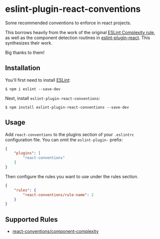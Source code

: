 # eslint-plugin-react-conventions

Some recommended conventions to enforce in react projects.

This borrows heavily from the work of the original [ESLint Complexity rule](https://eslint.org/docs/rules/complexity), as well as the component detection routines in [eslint-plugin-react](https://github.com/yannickcr/eslint-plugin-react). This synthesizes their work.

Big thanks to them!

## Installation

You'll first need to install [ESLint](http://eslint.org):

```
$ npm i eslint --save-dev
```

Next, install `eslint-plugin-react-conventions`:

```
$ npm install eslint-plugin-react-conventions --save-dev
```


## Usage

Add `react-conventions` to the plugins section of your `.eslintrc` configuration file. You can omit the `eslint-plugin-` prefix:

```json
{
    "plugins": [
        "react-conventions"
    ]
}
```


Then configure the rules you want to use under the rules section.

```json
{
    "rules": {
        "react-conventions/rule-name": 2
    }
}
```

## Supported Rules

* [react-conventions/component-complexity](https://github.com/lessenadam/eslint-plugin-react-conventions/blob/main/lib/rules/component-complexity.js)





